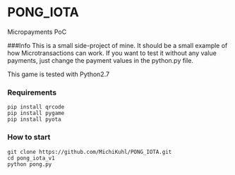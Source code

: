 # PONG_IOTA
Micropayments PoC

###Info
This is a small side-project of mine. It should be a small example of how Microtransactions can work. 
If you want to test it without any value payments, just change the payment values in the python.py file. 

This game is tested with Python2.7


### Requirements
```
pip install qrcode
pip install pygame
pip install pyota
```
### How to start
```
git clone https://github.com/MichiKuhl/PONG_IOTA.git
cd pong_iota_v1
python pong.py
```

